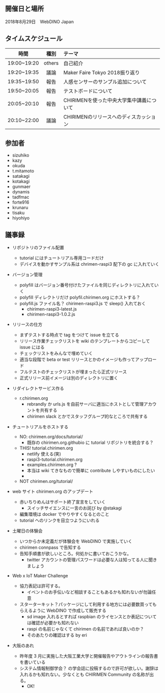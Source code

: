 ## 開催日と場所
2018年8月29日　WebDINO Japan

 ## タイムスケジュール
|時間|種別|テーマ|
|:----:|:----:|:----|
|19:00~19:20|others|自己紹介||
|19:20~19:35|議論 |Maker Faire Tokyo 2018振り返り|hiyohiyo|
|19:35~19:50|報告 |人感センサーのサンプル追加について|dynamis|
|19:50~20:05|報告 |テストボードについて|satakagi|
|20:05~20:10|報告 |CHIRIMENを使った中央大学集中講義について||
|20:10~22:00|議論 |CHIRIMENのリリースへのディスカッション||

## 参加者
* sizuhiko
* kazy
* okuda
* t.mitamoto
* satakagi
* kotakagi
* gunmaer
* dynamis
* tadfmac
* forte916
* krunaru
* tisaku
* hiyohiyo

## 議事録
- リポジトリのファイル配置
  - tutorial にはチュートリアル専用コードだけ
  - デバイスを動かすサンプル系は chrimen-raspi3 配下の gc に入れていく
- バージョン管理
  - polyfill はバージョン番号付けたファイルを同じディレクトリに入れていく
  - polyfill ディレクトリだけ polyfil.chirimen.org にホストする？
  - polyfill.js ファイル名？ chirimen-raspi3.js で sleep() 入れておく
    - chirimen-raspi3-latest.js
    - chirimen-raspi3-1.0.2.js
- リリースの仕方
  - まずテストする時点で tag をつけて issue を立てる
  - リリース作業チェックリストを wiki のテンプレートからコピーして issue にはる
  - チェックリストをみんなで埋めていく
  - 適当な段階で beta or test リリースとかのイメージも作ってアップロード
  - フルテストのチェックリストが埋まったら正式リリース
  - 正式リリース前イメージは別のディレクトリに置く
- リダイレクトサービス作る
  - r.chirimen.org
    - rebrandly か urls.js を自前サーバに適当にホストとして管理アカウントを共有する
    - chirimen slack とかでスタッフグループ的なところで共有する

- チュートリアルをホストする
  - NO: chirimen.org/docs/tutorial/
    - 既存の chirimen.org.githubio に tutorial リポジトリを統合する？
  - THIS! tutorial.chirimen.org
    - netlify 使える(笑)
    - raspi3-tutorial.chirimen.org
    - examples.chirimen.org ?
    - 本当は wiki てきなもので簡単に contribute しやすいものにしたい
    - 
  - NOT chirimen.org/tutorial/
- web サイト chirimen.org のアップデート
  - 赤いちりめんはサポート終了宣言をしていく
    - スイッチサイエンスに一言のお詫び by @stakagi
  - 編集環境は docker でやりやすくなるとのこと
  - tutorial へのリンクを目立つようにいれる
- 土曜日の体験会
  - いつからか未定義だが体験会を WebDINO で実施していく
  - chirimen connpass で告知する
  - 告知手順書が欲しいところ。何処かに書いておこうかな。
    - twitter アカウントの管理パスワードは必要な人は知ってる人に聞きましょう
- Web x IoT Maker Challenge
  - 協力表記は許可する。
    - イベントのお手伝いなど相談することもあるかも知れないが勿論任意
  - スターターキット？パッケージにして利用する地方には必要数買ってもらえるように WebDINO で作成して販売する
    - sd image 入れるとすれば raspbian のライセンスとか表記については確認が必要かも知れない
    - raspi の名前じゃなくて chirimen の名前であれば良いのか？
    - そのあたりの確認はする by eri
- 大阪のあれ
  - 昨年度 3 月に実施した大阪工業大学と開催報告やアウトラインの報告書を書いている
  - システム情報制御学会？ の学会誌に投稿するので許可が欲しい。謝辞は入れるかも知れない。少なくとも CHIRIMEN Community の名称が出る。
    - OK!

